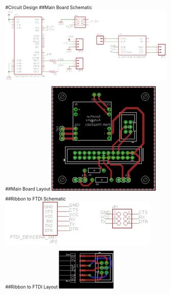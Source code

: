 #Circuit Design
##Main Board Schematic
![main board schematic](/circuit-design/main_board_schematic.png)

##Main Board Layout
![main board layout](/circuit-design/main_board_layout.png)

##Ribbon to FTDI Schematic
![ribbon2ftdi schematic](/circuit-design/ribbon2ftdi_schematic.png)

##Ribbon to FTDI Layout
![ribbon2ftdi schematic](/circuit-design/ribbon2ftdi_layout.png)
